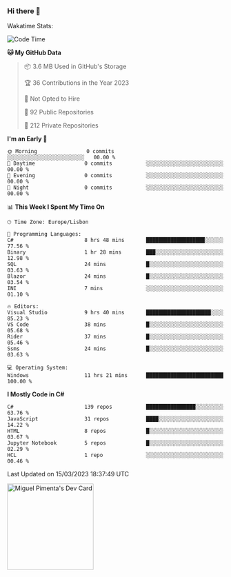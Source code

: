### Hi there 👋

<!--
**miguelpimenta/miguelpimenta** is a ✨ _special_ ✨ repository because its `README.md` (this file) appears on your GitHub profile.

Here are some ideas to get you started:

- 🔭 I’m currently working on ...
- 🌱 I’m currently learning ...
- 👯 I’m looking to collaborate on ...
- 🤔 I’m looking for help with ...
- 💬 Ask me about ...
- 📫 How to reach me: ...
- 😄 Pronouns: ...
- ⚡ Fun fact: ...
-->

Wakatime Stats:
<!--START_SECTION:waka-->
![Code Time](http://img.shields.io/badge/Code%20Time-3%2C789%20hrs%2051%20mins-blue)

**🐱 My GitHub Data** 

> 📦 3.6 MB Used in GitHub's Storage 
 > 
> 🏆 36 Contributions in the Year 2023
 > 
> 🚫 Not Opted to Hire
 > 
> 📜 92 Public Repositories 
 > 
> 🔑 212 Private Repositories 
 > 
**I'm an Early 🐤** 

```text
🌞 Morning                0 commits           ░░░░░░░░░░░░░░░░░░░░░░░░░   00.00 % 
🌆 Daytime                0 commits           ░░░░░░░░░░░░░░░░░░░░░░░░░   00.00 % 
🌃 Evening                0 commits           ░░░░░░░░░░░░░░░░░░░░░░░░░   00.00 % 
🌙 Night                  0 commits           ░░░░░░░░░░░░░░░░░░░░░░░░░   00.00 % 
```


📊 **This Week I Spent My Time On** 

```text
🕑︎ Time Zone: Europe/Lisbon

💬 Programming Languages: 
C#                       8 hrs 48 mins       ███████████████████░░░░░░   77.56 % 
Binary                   1 hr 28 mins        ███░░░░░░░░░░░░░░░░░░░░░░   12.98 % 
SQL                      24 mins             █░░░░░░░░░░░░░░░░░░░░░░░░   03.63 % 
Blazor                   24 mins             █░░░░░░░░░░░░░░░░░░░░░░░░   03.54 % 
INI                      7 mins              ░░░░░░░░░░░░░░░░░░░░░░░░░   01.10 % 

🔥 Editors: 
Visual Studio            9 hrs 40 mins       █████████████████████░░░░   85.23 % 
VS Code                  38 mins             █░░░░░░░░░░░░░░░░░░░░░░░░   05.68 % 
Rider                    37 mins             █░░░░░░░░░░░░░░░░░░░░░░░░   05.46 % 
Ssms                     24 mins             █░░░░░░░░░░░░░░░░░░░░░░░░   03.63 % 

💻 Operating System: 
Windows                  11 hrs 21 mins      █████████████████████████   100.00 % 
```

**I Mostly Code in C#** 

```text
C#                       139 repos           ████████████████░░░░░░░░░   63.76 % 
JavaScript               31 repos            ████░░░░░░░░░░░░░░░░░░░░░   14.22 % 
HTML                     8 repos             █░░░░░░░░░░░░░░░░░░░░░░░░   03.67 % 
Jupyter Notebook         5 repos             █░░░░░░░░░░░░░░░░░░░░░░░░   02.29 % 
HCL                      1 repo              ░░░░░░░░░░░░░░░░░░░░░░░░░   00.46 % 
```




 Last Updated on 15/03/2023 18:37:49 UTC
<!--END_SECTION:waka-->

<a href="https://app.daily.dev/MiguelPimenta"><img src="https://api.daily.dev/devcards/05b7ad917b6047f3b1368fb0fe084ad8.png?r=sx6" width="200" alt="Miguel Pimenta's Dev Card"/></a>

